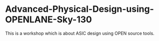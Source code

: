 # Advanced-Physical-Design-using-OPENLANE-Sky-130
This is a workshop which is about ASIC design using OPEN source tools.
